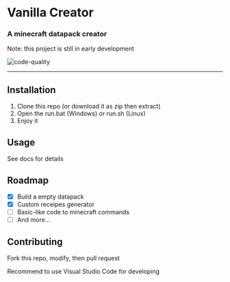 # Vanilla Creator
### A minecraft datapack creator
Note: this project is still in early development

![code-quality](https://img.shields.io/badge/code_quality-shit_code-green)

---

## Installation
1. Clone this repo (or download it as zip then extract)
2. Open the run.bat (Windows) or run.sh (Linux)
3. Enjoy it

## Usage
See docs for details

## Roadmap
- [x] Build a empty datapack
- [x] Custom receipes generator
- [ ] Basic-like code to minecraft commands
- [ ] And more... 

## Contributing
Fork this repo, modify, then pull request

Recommend to use Visual Studio Code for developing